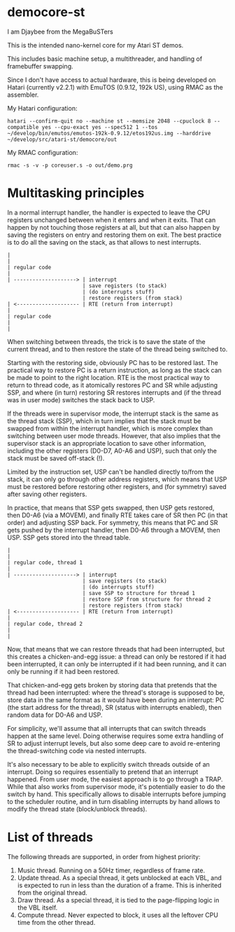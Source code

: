 # democore-st
I am Djaybee from the MegaBuSTers

This is the intended nano-kernel core for my Atari ST demos.

This includes basic machine setup, a multithreader, and handling
of framebuffer swapping.

Since I don't have access to actual hardware, this is being developed
on Hatari (currently v2.2.1) with EmuTOS (0.9.12, 192k US), using
RMAC as the assembler.

My Hatari configuration:

	hatari --confirm-quit no --machine st --memsize 2048 --cpuclock 8 --compatible yes --cpu-exact yes --spec512 1 --tos ~/develop/bin/emutos/emutos-192k-0.9.12/etos192us.img --harddrive ~/develop/src/atari-st/democore/out

My RMAC configuration:

	rmac -s -v -p coreuser.s -o out/demo.prg

# Multitasking principles

In a normal interrupt handler, the handler is expected to leave the CPU
registers unchanged between when it enters and when it exits. That can
happen by not touching those registers at all, but that can also happen
by saving the registers on entry and restoring them on exit. The best
practice is to do all the saving on the stack, as that allows to nest
interrupts.

	|
	|
	| regular code
	|
	| --------------------> | interrupt
	                        | save registers (to stack)
	                        | (do interrupts stuff)
	                        | restore registers (from stack)
	| <-------------------- | RTE (return from interrupt)
	|
	| regular code
	|
	|

When switching between threads, the trick is to save the state of the
current thread, and to then restore the state of the thread being switched to.

Starting with the restoring side, obviously PC has to be restored last.
The practical way to restore PC is a return instruction, as long as the stack
can be made to point to the right location. RTE is the most practical way to
return to thread code, as it atomically restores PC and SR while adjusting
SSP, and where (in turn) restoring SR restores interrupts and (if the thread
was in user mode) switches the stack back to USP.

If the threads were in supervisor mode, the interrupt stack is the same as
the thread stack (SSP), which in turn implies that the stack must be
swapped from within the interrupt handler, which is more complex than
switching between user mode threads. However, that also implies that the
supervisor stack is an appropriate location to save other information,
including the other registers (D0-D7, A0-A6 and USP), such that only
the stack must be saved off-stack (!).

Limited by the instruction set, USP can't be handled directly to/from the
stack, it can only go through other address registers, which means that USP
must be restored before restoring other registers, and (for symmetry)
saved after saving other registers.

In practice, that means that SSP gets swapped, then USP gets restored,
then D0-A6 (via a MOVEM), and finally RTE takes care of SR then PC (in
that order) and adjusting SSP back. For symmetry, this means that
PC and SR gets pushed by the interrupt handler, then D0-A6 through a MOVEM,
then USP. SSP gets stored into the thread table.

	|
	|
	| regular code, thread 1
	|
	| --------------------> | interrupt
	                        | save registers (to stack)
	                        | (do interrupts stuff)
	                        | save SSP to structure for thread 1
	                        | restore SSP from structure for thread 2
	                        | restore registers (from stack)
	| <-------------------- | RTE (return from interrupt)
	|
	| regular code, thread 2
	|
	|

Now, that means that we can restore threads that had been interrupted,
but this creates a chicken-and-egg issue: a thread can only be restored
if it had been interrupted, it can only be interrupted if it had been
running, and it can only be running if it had been restored.

That chicken-and-egg gets broken by storing data that pretends that the
thread had been interrupted: where the thread's storage is supposed to be,
store data in the same format as it would have been during an interrupt:
PC (the start address for the thread), SR (status with interrupts enabled),
then random data for D0-A6 and USP.

For simplicity, we'll assume that all interrupts that can switch
threads happen at the same level. Doing otherwise requires some extra
handling of SR to adjust interrupt levels, but also some deep care to
avoid re-entering the thread-switching code via nested interrupts.

It's also necessary to be able to explicitly switch threads outside of an
interrupt. Doing so requires essentially to pretend that an interrupt
happened. From user mode, the easiest approach is to go through a TRAP.
While that also works from supervisor mode, it's potentially easier to do
the switch by hand. This specifically allows to disable interrupts before
jumping to the scheduler routine, and in turn disabling interrupts by hand
allows to modify the thread state (block/unblock threads).

# List of threads

The following threads are supported, in order from highest priority:

1. Music thread. Running on a 50Hz timer, regardless of frame rate.
2. Update thread. As a special thread, it gets unblocked at each VBL,
and is expected to run in less than the duration of a frame. This is
inherited from the original thread.
3. Draw thread. As a special thread, it is tied to the page-flipping
logic in the VBL itself.
4. Compute thread. Never expected to block, it uses all the leftover
CPU time from the other thread.
